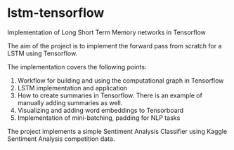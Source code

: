 # lstm-tensorflow
Implementation of Long Short Term Memory networks in Tensorflow

The aim of the project is to implement the forward pass from scratch for a LSTM using Tensorflow.

The implementation covers the following points:
  1. Workflow for building and using the computational graph in Tensorflow
  2. LSTM implementation and application
  3. How to create summaries in Tensorflow. There is an example of manually adding summaries as well.
  4. Visualizing and adding word embeddings to Tensorboard
  5. Implementation of mini-batching, padding for NLP tasks

The project implements a simple Sentiment Analysis Classifier using Kaggle Sentiment Analysis competition data.
